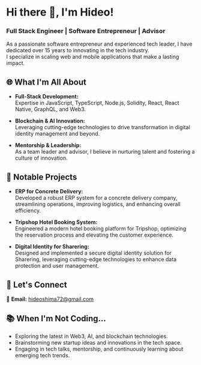 # Hi there 👋, I'm Hideo!  
### Full Stack Engineer | Software Entrepreneur | Advisor  

As a passionate software entrepreneur and experienced tech leader, I have dedicated over 15 years to innovating in the tech industry.  
I specialize in scaling web and mobile applications that make a lasting impact.  

## 🌐 What I'm All About  

- **Full-Stack Development:**  
  Expertise in JavaScript, TypeScript, Node.js, Solidity, React, React Native, GraphQL, and Web3.  

- **Blockchain & AI Innovation:**  
  Leveraging cutting-edge technologies to drive transformation in digital identity management and beyond.  

- **Mentorship & Leadership:**  
  As a team leader and advisor, I believe in nurturing talent and fostering a culture of innovation.  

## 🚀 Notable Projects  

- **ERP for Concrete Delivery:**  
  Developed a robust ERP system for a concrete delivery company, streamlining operations, improving logistics, and enhancing overall efficiency.  

- **Tripshop Hotel Booking System:**  
  Engineered a modern hotel booking platform for Tripshop, optimizing the reservation process and elevating the customer experience.  

- **Digital Identity for Sharering:**  
  Designed and implemented a secure digital identity solution for Sharering, leveraging cutting-edge technologies to enhance data protection and user management.  

## 🤝 Let's Connect  

📧 **Email:** [hideoshima72@gmail.com](mailto:hideoshima72@gmail.com)  

## 📚 When I'm Not Coding...  

- Exploring the latest in Web3, AI, and blockchain technologies.  
- Brainstorming new startup ideas and innovations in the tech space.  
- Engaging in tech talks, mentorship, and continuously learning about emerging tech trends.  
